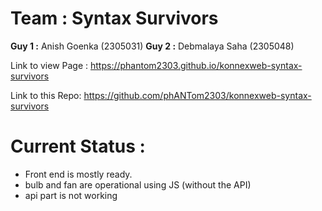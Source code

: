 # Team : Syntax Survivors

**Guy 1 :**  Anish Goenka (2305031)
**Guy 2 :** Debmalaya Saha (2305048)

Link to view Page : https://phantom2303.github.io/konnexweb-syntax-survivors

Link to this Repo: https://github.com/phANTom2303/konnexweb-syntax-survivors

# Current Status :
- Front end is mostly ready.
- bulb and fan are operational using JS (without the API)
- api part is not working


